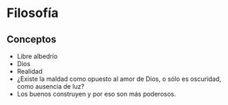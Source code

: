 # Filosofía

## Conceptos

* Libre albedrío
* Dios
* Realidad
* ¿Existe la maldad como opuesto al amor de Dios, o sólo es oscuridad, como ausencia de luz?
* Los buenos construyen y por eso son más poderosos.
